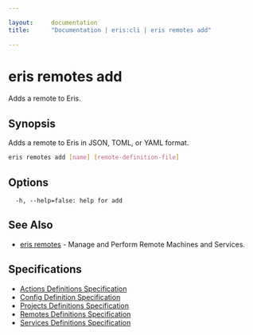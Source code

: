 ```yaml
---

layout:     documentation
title:      "Documentation | eris:cli | eris remotes add"

---
```


# eris remotes add

Adds a remote to Eris.

## Synopsis

Adds a remote to Eris in JSON, TOML, or YAML format.

```bash
eris remotes add [name] [remote-definition-file]
```

## Options

```
  -h, --help=false: help for add
```

## See Also

* [eris remotes](https://docs.erisindustries.com/documentation/eris-cli/0.10.3/eris_remotes/)	 - Manage and Perform Remote Machines and Services.

## Specifications

* [Actions Definitions Specification](https://docs.erisindustries.com/documentation/eris-cli/0.10.3/actions_definitions_spec/)
* [Config Definition Specification](https://docs.erisindustries.com/documentation/eris-cli/0.10.3/config_definition_spec/)
* [Projects Definitions Specification](https://docs.erisindustries.com/documentation/eris-cli/0.10.3/projects_definitions_spec/)
* [Remotes Definitions Specification](https://docs.erisindustries.com/documentation/eris-cli/0.10.3/remotes_definitions_spec/)
* [Services Definitions Specification](https://docs.erisindustries.com/documentation/eris-cli/0.10.3/services_definitions_spec/)

